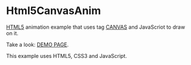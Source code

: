 # Html5CanvasAnim
<a href="http://htmlbook.ru/html5">HTML5</a> animation example that uses tag <a href="http://htmlbook.ru/html/canvas">CANVAS</a> and JavaScriot to draw on it.

Take a look: <a href="http://u123.somee.com/Html5CanvasAnim/Html5CanvasAnim.html">DEMO PAGE</a>.

This example uses HTML5, CSS3 and JavaScript.
